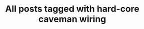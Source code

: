 ---
layout: tag
title: "All posts tagged with hard-core caveman wiring"
permalink: /weblog/tags/hard-core-caveman-wiring/
taxonomy: hard-core caveman wiring
---